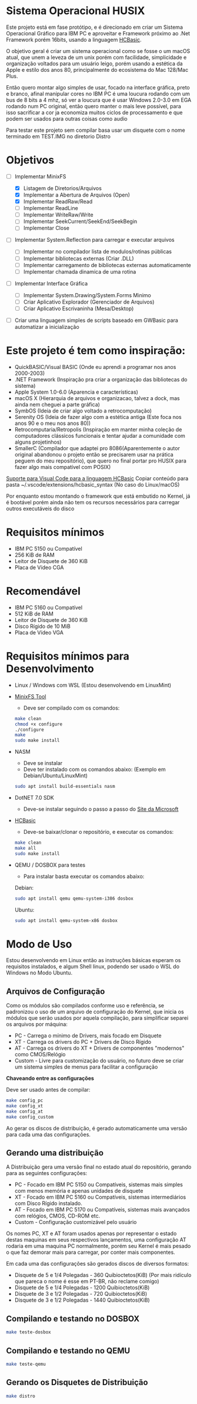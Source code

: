 # Sistema Operacional HUSIX

Este projeto está em fase protótipo, e é direcionado em criar um Sistema Operacional Gráfico para IBM PC e aproveitar e Framework próximo ao .Net Framework porém 16bits, usando a linguagem [HCBasic](https://github.com/humbertocsjr/hcbasic).

O objetivo geral é criar um sistema operacional como se fosse o um macOS atual, que unem a leveza de um unix porém com facilidade, simplicidade e organização voltados para um usuário leigo, porém usando a estética da Apple e estilo dos anos 80, principalmente do ecosistema do Mac 128/Mac Plus. 

Então quero montar algo simples de usar, focado na interface gráfica, preto e branco, afinal manipular cores no IBM PC é uma loucura rodando com um bus de 8 bits a 4 mhz, só ver a loucura que é usar Windows 2.0-3.0 em EGA rodando num PC original, então quero manter o mais leve possível, para isso sacrificar a cor ja economiza muitos ciclos de processamento e que podem ser usados para outras coisas como audio

Para testar este projeto sem compilar basa usar um disquete com o nome terminado em TEST.IMG no diretorio Distro

# Objetivos

- [ ] Implementar MinixFS
    - [x] Listagem de Diretorios/Arquivos
    - [x] Implementar a Abertura de Arquivos (Open)
    - [x] Implementar ReadRaw/Read
    - [ ] Implementar ReadLine
    - [ ] Implementar WriteRaw/Write
    - [ ] Implementar SeekCurrent/SeekEnd/SeekBegin
    - [ ] Implementar Close
- [ ] Implementar System.Reflection para carregar e executar arquivos
    - [ ] Implementar no compilador lista de modulos/rotinas públicas
    - [ ] Implementar bibliotecas externas (Criar .DLL)
    - [ ] Implementar carregamento de bibliotecas externas automaticamente
    - [ ] Implementar chamada dinamica de uma rotina
- [ ] Implementar Interface Gráfica
    - [ ] Implementar System.Drawing/System.Forms Minimo
    - [ ] Criar Aplicativo Explorador (Gerenciador de Arquivos)
    - [ ] Criar Aplicativo Escrivaninha (Mesa/Desktop)
- [ ] Criar uma linguagem simples de scripts baseado em GWBasic para automatizar a inicialização


# Este projeto é tem como inspiração:

- QuickBASIC/Visual BASIC (Onde eu aprendi a programar nos anos 2000-2003)
- .NET Framework (Inspiração pra criar a organização das bibliotecas do sistema)
- Apple System 1.0-6.0 (Aparencia e características)
- macOS X (Hierarquia de arquivos e organizacao, talvez a dock, mas ainda nem cheguei a parte gráfica)
- SymbOS (Ideia de criar algo voltado a retrocomputação)
- Serenity OS (Ideia de fazer algo com a estética antiga (Este foca nos anos 90 e o meu nos anos 80))
- Retrocomputaria/Retropolis (Inspiração em manter minha coleção de computadores clássicos funcionais e tentar ajudar a comunidade com alguns projetinhos)
- SmallerC (Compilador que adaptei pro 8086(Aparentemente o autor original abandonou o projeto então se precisarem usar na prática peguem do meu repositório), que quero no final portar pro HUSIX para fazer algo mais compatível com POSIX)

[Suporte para Visual Code para a linguagem HCBasic](https://github.com/humbertocsjr/hcbasic_syntax) Copiar conteúdo para pasta ~/.vscode/extensions/hcbasic_syntax (No caso do Linux/macOS)

Por enquanto estou montando o framework que está embutido no Kernel, já é bootável porém ainda não tem os recursos necessários para carregar outros executáveis do disco

# Requisitos mínimos

- IBM PC 5150 ou Compatível
- 256 KiB de RAM
- Leitor de Disquete de 360 KiB
- Placa de Vídeo CGA

# Recomendável

- IBM PC 5160 ou Compatível
- 512 KiB de RAM
- Leitor de Disquete de 360 KiB
- Disco Rígido de 10 MiB
- Placa de Vídeo VGA

# Requisitos mínimos para Desenvolvimento

- Linux / Windows com WSL (Estou desenvolvendo em LinuxMint)
- [MinixFS Tool](https://github.com/humbertocsjr/minixfs)
    - Deve ser compilado com os comandos:
    ```sh
    make clean
    chmod +x configure
    ./configure
    make
    sudo make install
    ```
- NASM
    - Deve se instalar 
    - Deve ter instalado com os comandos abaixo: (Exemplo em Debian/Ubuntu/LinuxMint)
    ```sh
    sudo apt install build-essentials nasm
    ```
- DotNET 7.0 SDK
    - Deve-se instalar seguindo o passo a passo do [Site da Microsoft](https://learn.microsoft.com/pt-br/dotnet/core/install/linux?WT.mc_id=dotnet-35129-website)
- [HCBasic](https://github.com/humbertocsjr/)
    - Deve-se baixar/clonar o repositório, e executar os comandos:
    ```sh
    make clean
    make all
    sudo make install
    ```
- QEMU / DOSBOX para testes
    - Para instalar basta executar os comandos abaixo: 

    Debian:
    ```sh
    sudo apt install qemu qemu-system-i386 dosbox
    ```

    Ubuntu:
    ```sh
    sudo apt install qemu-system-x86 dosbox
    ```

# Modo de Uso

Estou desenvolvendo em Linux então as instruções básicas esperam os requisitos instalados, e algum Shell linux, podendo ser usado o WSL do Windows no Modo Ubuntu.

## Arquivos de Configuração

Como os módulos são compilados conforme uso e referência, se padronizou o uso de um arquivo de configuração do Kernel, que inicia os módulos que serão usados por aquela compilação, para simplificar separei os arquivos por máquina:

- PC - Carrega o mínimo de Drivers, mais focado em Disquete
- XT - Carrega os drivers do PC + Drivers de Disco Rígido
- AT - Carrega os drivers do XT + Drivers de componentes "modernos" como CMOS/Relógio
- Custom - Livre para customização do usuário, no futuro deve se criar um sistema simples de menus para facilitar a configuração

**Chaveando entre as configurações**

Deve ser usado antes de compilar:

```sh
make config_pc
make config_xt
make config_at
make config_custom
```

Ao gerar os discos de distribuição, é gerado automaticamente uma versão para cada uma das configurações.

## Gerando uma distribuição

A Distribuição gera uma versão final no estado atual do repositório, gerando para as seguintes configurações:

- PC - Focado em IBM PC 5150 ou Compatíveis, sistemas mais simples com menos memória e apenas unidades de disquete
- XT - Focado em IBM PC 5160 ou Compatíveis, sistemas intermediários com Disco Rígido instalado.
- AT - Focado em IBM PC 5170 ou Compatíveis, sistemas mais avançados com relógios, CMOS, CD-ROM etc.
- Custom - Configuração customizável pelo usuário

Os nomes PC, XT e AT foram usados apenas por representar o estado destas maquinas em seus respectivos lançamentos, uma configuração AT rodaria em uma maquina PC normalmente, porém seu Kernel é mais pesado o que faz demorar mais para carregar, por conter mais componentes.

Em cada uma das configurações são gerados discos de diversos formatos:

- Disquete de 5 e 1/4 Polegadas - 360 Quibioctetos(KiB) (Por mais ridículo que pareca o nome é esse em PT-BR, não reclame comigo)
- Disquete de 5 e 1/4 Polegadas - 1200 Quibioctetos(KiB)
- Disquete de 3 e 1/2 Polegadas - 720 Quibioctetos(KiB)
- Disquete de 3 e 1/2 Polegadas - 1440 Quibioctetos(KiB)

## Compilando e testando no DOSBOX

```sh
make teste-dosbox
```

## Compilando e testando no QEMU

```sh
make teste-qemu
```
## Gerando os Disquetes de Distribuição

```sh
make distro
```